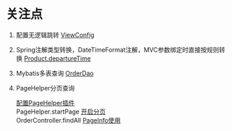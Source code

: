 # 关注点

1. 配置无逻辑跳转 [ViewConfig](authority-web/src/main/java/com/ashen/authority/config/ViewConfig.java)

2. Spring注解类型转换，DateTimeFormat注解，MVC参数绑定时直接按规则转换 [Product.departureTime](authority-domain/src/main/java/com/ashen/authority/domain/Product.java)

3. Mybatis多表查询 [OrderDao](authority-dao/src/main/java/com/ashen/authority/dao/OrderDao.java)

4. PageHelper分页查询 
    
    [配置PageHelper插件](authority-dao/src/main/resources/applicationContext-dao.xml)<br>
    PageHelper.startPage [开启分页](authority-service/src/main/java/com/ashen/authority/service/impl/OrderServiceImpl.java)<br>
    OrderController.findAll [PageInfo使用](authority-web/src/main/java/com/ashen/authority/controller/OrderController.java)
